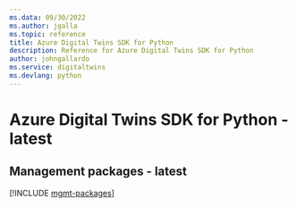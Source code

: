 ```yaml
---
ms.data: 09/30/2022
ms.author: jgalla
ms.topic: reference
title: Azure Digital Twins SDK for Python
description: Reference for Azure Digital Twins SDK for Python
author: johngallardo
ms.service: digitaltwins
ms.devlang: python
---
```

# Azure Digital Twins SDK for Python - latest

## Management packages - latest
[!INCLUDE [mgmt-packages](digital-twins-mgmt-index.md)]